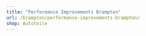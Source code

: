 ```yaml
---
title: "Performance Improvements Brampton"
url: /brampton/performance-improvements-brampton/
shop: Autoteile
---
```

